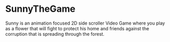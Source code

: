 # SunnyTheGame
Sunny is an animation focused 2D side scroller Video Game where you play as a flower that will fight to protect his home and friends against the corruption that is spreading through the forest.
